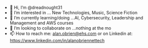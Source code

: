 - 👋 Hi, I’m @dreadnought31
- 👀 I’m interested in ... New Technologies, Music, Science Fiction
- 🌱 I’m currently learning/doing ...AI, Cybersecurity, Leadership and Management and AWS courses
- 💞️ I’m looking to collaborate on ...nothing at the mo
- 📫 How to reach me: alan.obrien@ehs.com or on Linkedin at: https://www.linkedin.com/in/alanobriennettech

<!---
dreadnought31/dreadnought31 is a ✨ special ✨ repository because its `README.md` (this file) appears on your GitHub profile.
You can click the Preview link to take a look at your changes.
--->
